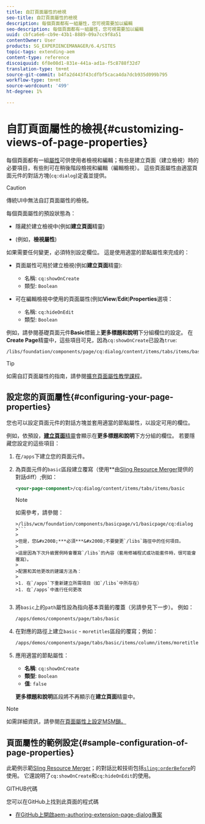 ```yaml
---
title: 自訂頁面屬性的檢視
seo-title: 自訂頁面屬性的檢視
description: 每個頁面都有一組屬性，您可視需要加以編輯
seo-description: 每個頁面都有一組屬性，您可視需要加以編輯
uuid: cbfca6e6-cb9e-43b1-8889-09a7cc9f8a51
contentOwner: User
products: SG_EXPERIENCEMANAGER/6.4/SITES
topic-tags: extending-aem
content-type: reference
discoiquuid: 6f8e08d1-831e-441a-ad1a-f5c8788f32d7
translation-type: tm+mt
source-git-commit: b4fa2d443f43cdfbf5caca4da7dcb935d099b795
workflow-type: tm+mt
source-wordcount: '499'
ht-degree: 1%

---
```



# 自訂頁面屬性的檢視{#customizing-views-of-page-properties}

每個頁面都有一組[屬性](/help/sites-authoring/editing-page-properties.md)可供使用者檢視和編輯；有些是建立頁面（建立檢視）時的必要項目，有些則可在稍後階段檢視和編輯（編輯檢視）。 這些頁面屬性由適當頁面元件的對話方塊(`cq:dialog`)定義並提供。

>[!CAUTION]
>
>傳統UI中無法自訂頁面屬性的檢視。

每個頁面屬性的預設狀態為：

* 隱藏於建立檢視中(例如&#x200B;**建立頁面**&#x200B;精靈)

* (例如，**檢視屬性**)

如果需要任何變更，必須特別設定欄位。 這是使用適當的節點屬性來完成的：

* 頁面屬性可用於建立檢視(例如&#x200B;**建立頁面**&#x200B;精靈):

   * 名稱: `cq:showOnCreate`
   * 類型: `Boolean`

* 可在編輯檢視中使用的頁面屬性(例如&#x200B;**View**/**Edit**)**Properties**&#x200B;選項：

   * 名稱: `cq:hideOnEdit`
   * 類型: `Boolean`

例如，請參閱基礎頁面元件&#x200B;**Basic**&#x200B;標籤上&#x200B;**更多標題和說明**&#x200B;下分組欄位的設定。 在&#x200B;**Create Page**&#x200B;精靈中，這些項目可見，因為`cq:showOnCreate`已設為`true`:

```xml
/libs/foundation/components/page/cq:dialog/content/items/tabs/items/basic/items/column/items/moretitles
```

>[!TIP]
>
>如需自訂頁面屬性的指南，請參閱[擴充頁面屬性教學課程](https://docs.adobe.com/content/help/en/experience-manager-learn/sites/developing/page-properties-technical-video-develop.html)。

## 設定您的頁面屬性{#configuring-your-page-properties}

您也可以設定頁面元件的對話方塊並套用適當的節點屬性，以設定可用的欄位。

例如，依預設，[**建立頁面**&#x200B;精靈](/help/sites-authoring/managing-pages.md#creating-a-new-page)會顯示在&#x200B;**更多標題和說明**&#x200B;下方分組的欄位。 若要隱藏您設定的這些項目：

1. 在`/apps`下建立您的頁面元件。
1. 為頁面元件的`basic`區段建立覆寫（使用&#x200B;**&#x200B;由[Sling Resource Merger](/help/sites-developing/sling-resource-merger.md)提供的對話diff）;例如：

   ```xml
   <your-page-component>/cq:dialog/content/items/tabs/items/basic
   ```

   >[!NOTE]
   >
   >如需參考，請參閱：
   >
   >
   ```
   >/libs/wcm/foundation/components/basicpage/v1/basicpage/cq:dialog
   >```
   >
   >但是，您&#x200B;***必須***&#x200B;不要變更`/libs`路徑中的任何項目。
   >
   >這是因為下次升級實例時會覆寫`/libs`的內容（套用修補程式或功能套件時，很可能會覆寫）。
   >
   >配置和其他更改的建議方法為：
   >
   >1. 在`/apps`下重新建立所需項目（如`/libs`中所存在）
   >1. 在`/apps`中進行任何更改


1. 將`basic`上的`path`屬性設為指向基本頁籤的覆蓋（另請參見下一步）。 例如：

   ```xml
   /apps/demos/components/page/tabs/basic
   ```

1. 在對應的路徑上建立`basic` - `moretitles`區段的覆寫；例如：

   ```xml
   /apps/demos/components/page/tabs/basic/items/column/items/moretitles
   ```

1. 應用適當的節點屬性：

   * **名稱**:  `cq:showOnCreate`
   * **類型**:  `Boolean`
   * **值**:  `false`

   **更多標題和說明**&#x200B;區段將不再顯示在&#x200B;**建立頁面**&#x200B;精靈中。

>[!NOTE]
>
>如需詳細資訊，請參閱[在頁面屬性上設定MSM鎖。](/help/sites-developing/extending-msm.md#configuring-msm-locks-on-page-properties-touch-enabled-ui)

## 頁面屬性的範例設定{#sample-configuration-of-page-properties}

此範例示範[Sling Resource Merger](/help/sites-developing/sling-resource-merger.md)；的對話比較技術包括[`sling:orderBefore`](/help/sites-developing/sling-resource-merger.md#properties)的使用。 它還說明了`cq:showOnCreate`和`cq:hideOnEdit`的使用。

GITHUB代碼

您可以在GitHub上找到此頁面的程式碼

* [在GitHub上開啟aem-authoring-extension-page-dialog專案](https://github.com/Adobe-Marketing-Cloud/aem-authoring-extension-page-dialog)
